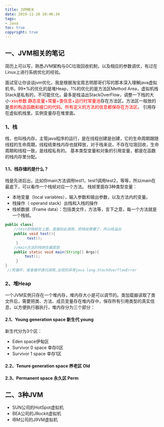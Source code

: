 ```yaml
---
title: JVM相关
date: 2019-11-20 10:46:34
tags:
- Java
toc: true
copyright: true
---
```


## 一、JVM相关的笔记

简历上可以写，熟悉JVM架构与GC垃圾回收机制，以及相应的参数调优，有过在Linux上进行系统优化的经验。

面试官让你谈谈jvm优化，我是根据淘宝周志明那哥们写的那本深入理解java虚拟机书，99*%的优化的是堆Heap，1%的优化的是方法区Method Area，虚拟机栈Stack是私有的，不可能优化，最多是栈溢出StackOverFlow，调整一下栈的大小<font color=red>-xss参数</font>
<font color=red>静态变量+常量+类信息+运行时常量池</font>存在方法区。方法区一般放的是<font color=red>类的构造函数和接口的代码。所有定义的方法的信息都保存在方法区。</font>
引用存在虚拟机栈里。实例变量存在堆里面。

### 1、栈

​    栈，也叫栈内存，主管java程序的运行，是在线程创建是创建，它的生命周期跟随线程的生命周期，线程结束栈内存也就释放，对于栈来说，不存在垃圾回收，生命周期和线程一致，是线程私有的。
   基本类型变量和对象的引用变量，都是在函数的栈内存里分配。

#### 1.1、栈存储的是什么？

   栈是先进后出，比如你main方法调用test1，test1调用test2，等等，所以main在最底下，可以看作一个栈帧对应一个方法。
    栈帧里面存3种类型变量：

- 本地变量（local variables），输入参数和输出参数，以及方法内的变量。
- 栈操作（ operand stack）出栈和入栈的操作
- 栈帧数据（Frame data）：包括类文件，方法等，言下之意，每一个方法就是一个栈帧。

``` java
public class{
    //test的栈帧在上面，直接如此调用，把栈给撑爆了，所以栈溢出
    public void test(){
          test();
     }
    //main方法的栈帧在最底部
    public static void main(String[] Args){
         test();
     }
}
 //死循环，或者循环递归调用,出现的异常java.lang.StackOverflowError
```

### 2、堆Heap

​    一个JVM实例只存在一个堆内存，堆内存大小是可以调节的。类加载器读取了类文件后，需要把类、方法、成员变量存在堆内存中，保存所有引用类型的真实信息，以方便执行器执行，堆内存分为三个部分：
   ####  2.1、Young generation space 新生代 young

新生代分为3个区：

- Eden space伊甸区
- Survivor 0 space 幸存0区
- Survivor 1 space 幸存1区

#### 2.2、Tenure generation space 养老区 Old

#### 2.3、Permanent space 永久区 Perm
## 二、3种JVM

- SUN公司的HotSpot虚拟机
- BEA公司的JRockit虚拟机
- IBM公司的J9VM虚拟机